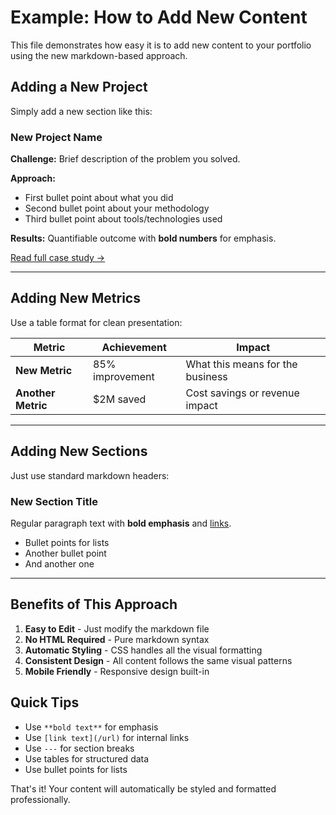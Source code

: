 # Example: How to Add New Content

This file demonstrates how easy it is to add new content to your portfolio using the new markdown-based approach.

## Adding a New Project

Simply add a new section like this:

### New Project Name
**Challenge:** Brief description of the problem you solved.

**Approach:**
- First bullet point about what you did
- Second bullet point about your methodology
- Third bullet point about tools/technologies used

**Results:** Quantifiable outcome with **bold numbers** for emphasis.

[Read full case study →](/projects/new-project.html)

---

## Adding New Metrics

Use a table format for clean presentation:

| Metric | Achievement | Impact |
|--------|-------------|---------|
| **New Metric** | 85% improvement | What this means for the business |
| **Another Metric** | $2M saved | Cost savings or revenue impact |

---

## Adding New Sections

Just use standard markdown headers:

### New Section Title
Regular paragraph text with **bold emphasis** and [links](/some-page.html).

- Bullet points for lists
- Another bullet point
- And another one

---

## Benefits of This Approach

1. **Easy to Edit** - Just modify the markdown file
2. **No HTML Required** - Pure markdown syntax
3. **Automatic Styling** - CSS handles all the visual formatting
4. **Consistent Design** - All content follows the same visual patterns
5. **Mobile Friendly** - Responsive design built-in

## Quick Tips

- Use `**bold text**` for emphasis
- Use `[link text](/url)` for internal links
- Use `---` for section breaks
- Use tables for structured data
- Use bullet points for lists

That's it! Your content will automatically be styled and formatted professionally.

